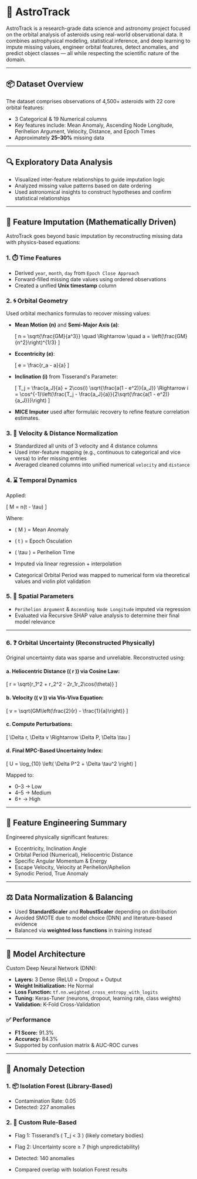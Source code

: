 # 🚀 AstroTrack

AstroTrack is a research-grade data science and astronomy project focused on the orbital analysis of asteroids using real-world observational data. It combines astrophysical modeling, statistical inference, and deep learning to impute missing values, engineer orbital features, detect anomalies, and predict object classes — all while respecting the scientific nature of the domain.

---

## 📦 Dataset Overview

The dataset comprises observations of 4,500+ asteroids with 22 core orbital features:

- 3 Categorical & 19 Numerical columns
- Key features include: Mean Anomaly, Ascending Node Longitude, Perihelion Argument, Velocity, Distance, and Epoch Times
- Approximately **25–30%** missing data

---

## 🔍 Exploratory Data Analysis

- Visualized inter-feature relationships to guide imputation logic
- Analyzed missing value patterns based on date ordering
- Used astronomical insights to construct hypotheses and confirm statistical relationships

---

## 🧮 Feature Imputation (Mathematically Driven)

AstroTrack goes beyond basic imputation by reconstructing missing data with physics-based equations:

### 1. ⏱️ Time Features
- Derived `year`, `month`, `day` from `Epoch Close Approach`
- Forward-filled missing date values using ordered observations
- Created a unified **Unix timestamp** column

### 2. 🌀 Orbital Geometry

Used orbital mechanics formulas to recover missing values:

- **Mean Motion (n)** and **Semi-Major Axis (a)**:

  \[
  n = \sqrt{\frac{GM}{a^3}} \quad \Rightarrow \quad a = \left(\frac{GM}{n^2}\right)^{1/3}
  \]

- **Eccentricity (e)**:

  \[
  e = \frac{r_a - a}{a}
  \]

- **Inclination (i)** from Tisserand's Parameter:

  \[
  T_j = \frac{a_J}{a} + 2\cos(i) \sqrt{\frac{a(1 - e^2)}{a_J}} \Rightarrow
  i = \cos^{-1}\left(\frac{T_j - \frac{a_J}{a}}{2\sqrt{\frac{a(1 - e^2)}{a_J}}}\right)
  \]

- **MICE Imputer** used after formulaic recovery to refine feature correlation estimates.

### 3. 🚀 Velocity & Distance Normalization

- Standardized all units of 3 velocity and 4 distance columns
- Used inter-feature mapping (e.g., continuous to categorical and vice versa) to infer missing entries
- Averaged cleaned columns into unified numerical `velocity` and `distance`

### 4. ⌛ Temporal Dynamics

Applied:

\[
M = n(t - \tau)
\]

Where:
- \( M \) = Mean Anomaly
- \( t \) = Epoch Osculation
- \( \tau \) = Perihelion Time

- Imputed via linear regression + interpolation
- Categorical Orbital Period was mapped to numerical form via theoretical values and violin plot validation

### 5. 🧭 Spatial Parameters

- `Perihelion Argument` & `Ascending Node Longitude` imputed via regression
- Evaluated via Recursive SHAP value analysis to determine their final model relevance

---

### 6. ❓ Orbital Uncertainty (Reconstructed Physically)

Original uncertainty data was sparse and unreliable. Reconstructed using:

#### a. Heliocentric Distance (\( r \)) via Cosine Law:

\[
r = \sqrt{r_1^2 + r_2^2 - 2r_1r_2\cos(\theta)}
\]

#### b. Velocity (\( v \)) via Vis-Viva Equation:

\[
v = \sqrt{GM\left(\frac{2}{r} - \frac{1}{a}\right)}
\]

#### c. Compute Perturbations:

\[
\Delta r, \Delta v \Rightarrow \Delta P, \Delta \tau
\]

#### d. Final MPC-Based Uncertainty Index:

\[
U = \log_{10} \left( \Delta P^2 + \Delta \tau^2 \right)
\]

Mapped to:
- 0–3 → Low
- 4–5 → Medium
- 6+  → High

---

## 🧰 Feature Engineering Summary

Engineered physically significant features:

- Eccentricity, Inclination Angle
- Orbital Period (Numerical), Heliocentric Distance
- Specific Angular Momentum & Energy
- Escape Velocity, Velocity at Perihelion/Aphelion
- Synodic Period, True Anomaly

---

## ⚖️ Data Normalization & Balancing

- Used **StandardScaler** and **RobustScaler** depending on distribution
- Avoided SMOTE due to model choice (DNN) and literature-based evidence
- Balanced via **weighted loss functions** in training instead

---

## 🧠 Model Architecture

Custom Deep Neural Network (DNN):

- **Layers:** 3 Dense (ReLU) + Dropout + Output
- **Weight Initialization:** He Normal
- **Loss Function:** `tf.nn.weighted_cross_entropy_with_logits`
- **Tuning:** Keras-Tuner (neurons, dropout, learning rate, class weights)
- **Validation:** K-Fold Cross-Validation

### ✅ Performance

- **F1 Score:** 91.3%
- **Accuracy:** 84.3%
- Supported by confusion matrix & AUC-ROC curves

---

## 🧪 Anomaly Detection

### 1. 📦 Isolation Forest (Library-Based)

- Contamination Rate: 0.05  
- Detected: 227 anomalies

### 2. 🧠 Custom Rule-Based

- Flag 1: Tisserand’s \( T_j < 3 \) (likely cometary bodies)
- Flag 2: Uncertainty score ≥ 7 (high unpredictability)

- Detected: 140 anomalies  
- Compared overlap with Isolation Forest results

